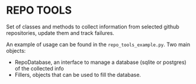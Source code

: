 # REPO TOOLS

Set of classes and methods to collect information from selected github repositories, update them and track failures.

An example of usage can be found in the `repo_tools_example.py`.
Two main objects:
 - RepoDatabase, an interface to manage a database (sqlite or postgres) of the collected info
 - Fillers, objects that can be used to fill the database.
